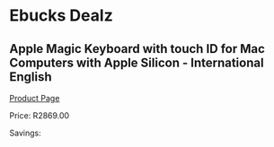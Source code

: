 
# Ebucks Dealz
## Apple Magic Keyboard with touch ID for Mac Computers with Apple Silicon - International English
[Product Page](https://www.ebucks.com/web/shop/productSelected.do?prodId=1237039436&catId=1233326260)

Price: R2869.00

Savings: 


	